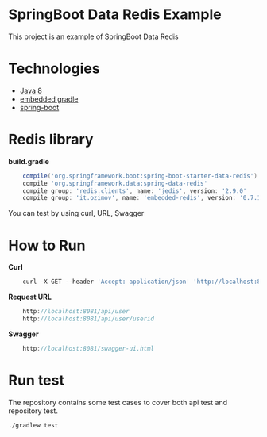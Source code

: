 # SpringBoot Data Redis Example

This project is an example of SpringBoot Data Redis

# Technologies

* [Java 8](http://java.oracle.com)
* [embedded gradle](https://gradle.org/)
* [spring-boot](http://projects.spring.io/spring-boot/)

# Redis library
**build.gradle**

```groovy
    compile('org.springframework.boot:spring-boot-starter-data-redis')
    compile 'org.springframework.data:spring-data-redis'
    compile group: 'redis.clients', name: 'jedis', version: '2.9.0'
    compile group: 'it.ozimov', name: 'embedded-redis', version: '0.7.1'
```


You can test by using curl, URL, Swagger

# How to Run
**Curl**
```groovy
    curl -X GET --header 'Accept: application/json' 'http://localhost:8081/api/user/userid'
```

**Request URL**
```groovy
    http://localhost:8081/api/user
    http://localhost:8081/api/user/userid
```

**Swagger**
```groovy
    http://localhost:8081/swagger-ui.html
```

# Run test

The repository contains some test cases to cover both api test and repository test.

    ./gradlew test
